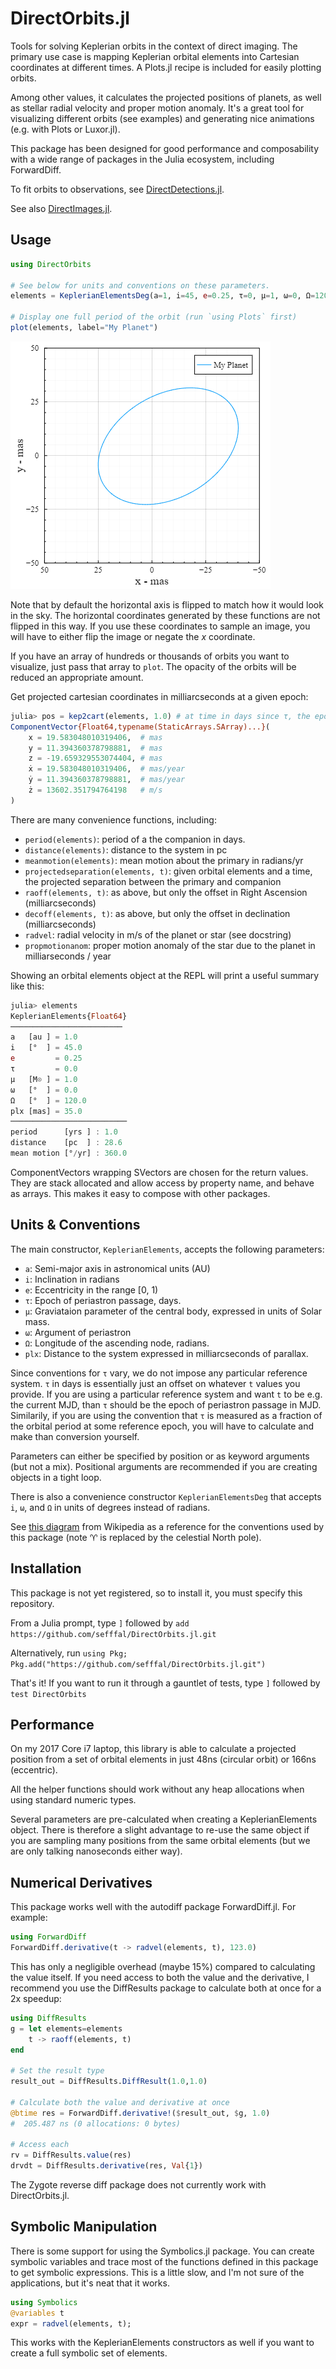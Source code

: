 # DirectOrbits.jl

Tools for solving Keplerian orbits in the context of direct imaging.
The primary use case is mapping Keplerian orbital elements into Cartesian
coordinates at different times. A Plots.jl recipe is included for easily plotting orbits.

Among other values, it calculates the projected positions of planets, as well as stellar radial velocity and proper motion anomaly. It's a great tool for visualizing different orbits (see examples) and generating nice animations (e.g. with Plots or Luxor.jl).

This package has been designed for good performance and composability with a wide range of packages in the Julia ecosystem, including ForwardDiff. 

To fit orbits to observations, see [DirectDetections.jl](//github.com/sefffal/DirectDetections.jl).

See also [DirectImages.jl](//github.com/sefffal/DirectImages.jl).

## Usage
```julia
using DirectOrbits

# See below for units and conventions on these parameters.
elements = KeplerianElementsDeg(a=1, i=45, e=0.25, τ=0, μ=1, ω=0, Ω=120, plx=35)

# Display one full period of the orbit (run `using Plots` first)
plot(elements, label="My Planet")
```
![Orbit Plot](docs/orbit-sample.png)

Note that by default the horizontal axis is flipped to match how it would look in the sky. The horizontal coordinates generated by these functions are not flipped in this way. If you use these coordinates to sample an image, you will have to either flip the image or negate the $x$ coordinate.

If you have an array of hundreds or thousands of orbits you want to visualize, just pass that array to `plot`. The opacity of the orbits will be reduced an appropriate amount.


Get projected cartesian coordinates in milliarcseconds at a given epoch:
```julia
julia> pos = kep2cart(elements, 1.0) # at time in days since τ, the epoch of periastron passage.
ComponentVector{Float64,typename(StaticArrays.SArray)...}(
    x = 19.583048010319406,  # mas
    y = 11.394360378798881,  # mas
    z = -19.659329553074404, # mas
    ẋ = 19.583048010319406,  # mas/year
    ẏ = 11.394360378798881,  # mas/year
    ż = 13602.351794764198   # m/s
)
```


There are many convenience functions, including:
 - `period(elements)`:  period of a the companion in days.
 - `distance(elements)`:  distance to the system in pc
 - `meanmotion(elements)`: mean motion about the primary in radians/yr
 - `projectedseparation(elements, t)`: given orbital elements and a time, the projected separation between the primary and companion
 - `raoff(elements, t)`: as above, but only the offset in Right Ascension (milliarcseconds)
 - `decoff(elements, t)`: as above, but only the offset in declination (milliarcseconds)
- `radvel`: radial velocity in m/s of the planet or star (see docstring)
- `propmotionanom`: proper motion anomaly of the star due to the planet in milliarseconds / year

Showing an orbital elements object at the REPL will print a useful summary like this:
```julia
julia> elements
KeplerianElements{Float64}
─────────────────────────
a   [au ] = 1.0
i   [°  ] = 45.0
e         = 0.25
τ         = 0.0
μ   [M⊙ ] = 1.0
ω   [°  ] = 0.0
Ω   [°  ] = 120.0
plx [mas] = 35.0
──────────────────────────
period      [yrs ] : 1.0
distance    [pc  ] : 28.6
mean motion [°/yr] : 360.0
```

ComponentVectors wrapping SVectors are chosen for the return values. They are stack allocated and allow access by property
name, and behave as arrays. This makes it easy to compose with other packages.


## Units & Conventions

The main constructor, `KeplerianElements`, accepts the following parameters:
- `a`: Semi-major axis in astronomical units (AU)
- `i`: Inclination in radians
- `e`: Eccentricity in the range [0, 1)
- `τ`: Epoch of periastron passage, days.
- `μ`: Graviataion parameter of the central body, expressed in units of Solar mass.
- `ω`: Argument of periastron
- `Ω`: Longitude of the ascending node, radians.
- `plx`: Distance to the system expressed in milliarcseconds of parallax.

Since conventions for `τ` vary, we do not impose any particular reference system. `τ` in days is essentially just an offset on whatever `t` values you provide. If you are using a particular reference system and want `t` to be e.g. the current MJD, than `τ` should be
the epoch of periastron passage in MJD. Similarily, if you are using the convention that
`τ` is measured as a fraction of the orbital period at some reference epoch, you will have to calculate and make than conversion yourself.

Parameters can either be specified by position or as keyword arguments (but not a mix). Positional 
arguments are recommended if you are creating objects in a tight loop.

There is also a convenience constructor `KeplerianElementsDeg` that accepts `i`, `ω`, and `Ω` in units of degrees instead of radians.


See [this diagram](https://upload.wikimedia.org/wikipedia/commons/thumb/e/eb/Orbit1.svg/1110px-Orbit1.svg.png) from Wikipedia as a reference for the conventions used by this package (note ♈︎ is replaced by the celestial North pole).

## Installation

This package is not yet registered, so to install it, you must specify this repository.

From a Julia prompt, type `]` followed by `add https://github.com/sefffal/DirectOrbits.jl.git`

Alternatively, run `using Pkg; Pkg.add("https://github.com/sefffal/DirectOrbits.jl.git")`

That's it! If you want to run it through a gauntlet of tests, type `]` followed by `test DirectOrbits`

## Performance
On my 2017 Core i7 laptop, this library is able to calculate
a projected position from a set of orbital elements in just
48ns (circular orbit) or 166ns (eccentric).

All the helper functions should work without any heap allocations
when using standard numeric types.

Several parameters are pre-calculated when creating a KeplerianElements object. There is
therefore a slight advantage to re-use the same object if you are sampling many positions
from the same orbital elements (but we are only talking nanoseconds either way).

## Numerical Derivatives
This package works well with the autodiff package ForwardDiff.jl. For example:

```julia
using ForwardDiff
ForwardDiff.derivative(t -> radvel(elements, t), 123.0)
```

This has only a negligible overhead (maybe 15%) compared to calculating the value itself.
If you need access to both the value and the derivative, I recommend you use the DiffResults
package to calculate both at once for a 2x speedup:
```julia
using DiffResults
g = let elements=elements
    t -> raoff(elements, t)
end

# Set the result type
result_out = DiffResults.DiffResult(1.0,1.0)

# Calculate both the value and derivative at once
@btime res = ForwardDiff.derivative!($result_out, $g, 1.0)
#  205.487 ns (0 allocations: 0 bytes)

# Access each
rv = DiffResults.value(res)
drvdt = DiffResults.derivative(res, Val{1})
```


The Zygote reverse diff package does not currently work with DirectOrbits.jl.

## Symbolic Manipulation
There is some support for using the Symbolics.jl package. You can create symbolic variables and trace most of the functions defined in this package to get symbolic expressions. 
This is a little slow, and I'm not sure of the applications, but it's neat that it works.

```julia
using Symbolics
@variables t
expr = radvel(elements, t);
```
This works with the KeplerianElements constructors as well if you want to create
a full symbolic set of elements.